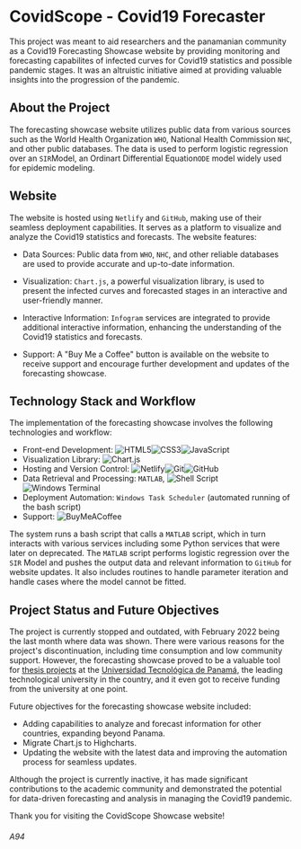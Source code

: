 # CovidScope - Covid19 Forecaster

This project was meant to aid researchers and the panamanian community as a Covid19 Forecasting Showcase website by providing monitoring and forecasting capabilites of infected curves for Covid19 statistics and possible pandemic stages. It was an altruistic initiative aimed at providing valuable insights into the progression of the pandemic.

## About the Project

The forecasting showcase website utilizes public data from various sources such as the World Health Organization `WHO`, National Health Commission `NHC`, and other public databases. The data is used to perform logistic regression over an `SIR`Model, an Ordinart Differential Equation`ODE` model widely used for epidemic modeling.

## Website

The website is hosted using `Netlify` and `GitHub`, making use of their seamless deployment capabilities. It serves as a platform to visualize and analyze the Covid19 statistics and forecasts. The website features:

- Data Sources: Public data from `WHO`, `NHC`, and other reliable databases are used to provide accurate and up-to-date information.

- Visualization: `Chart.js`, a powerful visualization library, is used to present the infected curves and forecasted stages in an interactive and user-friendly manner.

- Interactive Information: `Infogram` services are integrated to provide additional interactive information, enhancing the understanding of the Covid19 statistics and forecasts.

- Support: A "Buy Me a Coffee" button is available on the website to receive support and encourage further development and updates of the forecasting showcase.

## Technology Stack and Workflow

The implementation of the forecasting showcase involves the following technologies and workflow:

- Front-end Development: ![HTML5](https://img.shields.io/badge/html5-%23E34F26.svg?style=for-the-badge&logo=html5&logoColor=white)![CSS3](https://img.shields.io/badge/css3-%231572B6.svg?style=for-the-badge&logo=css3&logoColor=white)![JavaScript](https://img.shields.io/badge/javascript-%23323330.svg?style=for-the-badge&logo=javascript&logoColor=%23F7DF1E)
- Visualization Library: ![Chart.js](https://img.shields.io/badge/chart.js-F5788D.svg?style=for-the-badge&logo=chart.js&logoColor=white)
- Hosting and Version Control: ![Netlify](https://img.shields.io/badge/netlify-%23000000.svg?style=for-the-badge&logo=netlify&logoColor=#00C7B7)![Git](https://img.shields.io/badge/git-%23F05033.svg?style=for-the-badge&logo=git&logoColor=white)![GitHub](https://img.shields.io/badge/github-%23121011.svg?style=for-the-badge&logo=github&logoColor=white)
- Data Retrieval and Processing: `MATLAB`, ![Shell Script](https://img.shields.io/badge/shell_script-%23121011.svg?style=for-the-badge&logo=gnu-bash&logoColor=white)![Windows Terminal](https://img.shields.io/badge/Windows%20Terminal-%234D4D4D.svg?style=for-the-badge&logo=windows-terminal&logoColor=white)
- Deployment Automation: `Windows Task Scheduler` (automated running of the bash script)
- Support: ![BuyMeACoffee](https://img.shields.io/badge/Buy%20Me%20a%20Coffee-ffdd00?style=for-the-badge&logo=buy-me-a-coffee&logoColor=black)

The system runs a bash script that calls a `MATLAB` script, which in turn interacts with various services including some Python services that were later on deprecated. The `MATLAB` script performs logistic regression over the `SIR` Model and pushes the output data and relevant information to `GitHub` for website updates. It also includes routines to handle parameter iteration and handle cases where the model cannot be fitted.

## Project Status and Future Objectives

The project is currently stopped and outdated, with February 2022 being the last month where data was shown. There were various reasons for the project's discontinuation, including time consumption and low community support. However, the forecasting showcase proved to be a valuable tool for [thesis projects](https://ieeexplore.ieee.org/document/10040829) at the [Universidad Tecnológica de Panamá](https://utp.ac.pa/), the leading technological university in the country, and it even got to receive funding from the university at one point.

Future objectives for the forecasting showcase website included:

- Adding capabilities to analyze and forecast information for other countries, expanding beyond Panama.
- Migrate Chart.js to Highcharts.
- Updating the website with the latest data and improving the automation process for seamless updates.

Although the project is currently inactive, it has made significant contributions to the academic community and demonstrated the potential for data-driven forecasting and analysis in managing the Covid19 pandemic.

Thank you for visiting the CovidScope Showcase website!

###### A94
